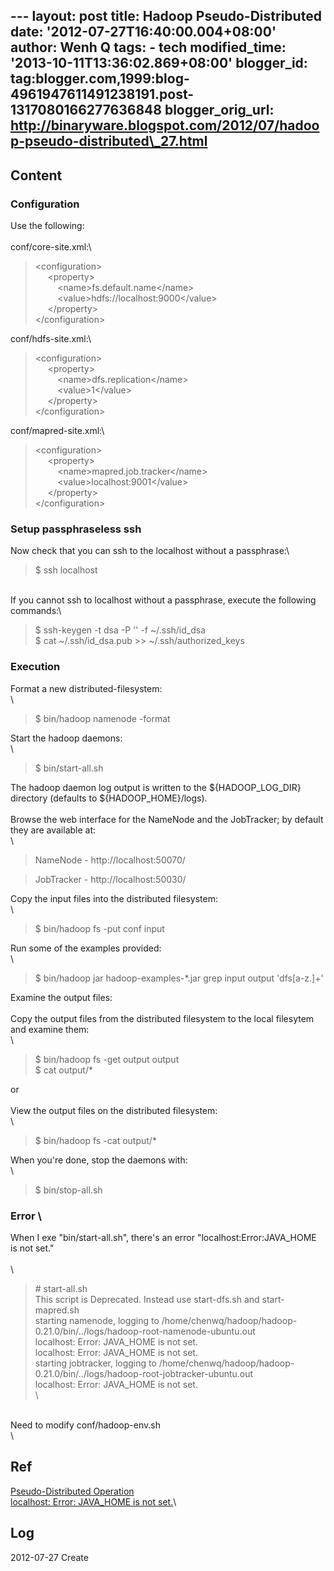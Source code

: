 --- layout: post title: Hadoop Pseudo-Distributed date:
'2012-07-27T16:40:00.004+08:00' author: Wenh Q tags: - tech
modified\_time: '2013-10-11T13:36:02.869+08:00' blogger\_id:
tag:blogger.com,1999:blog-4961947611491238191.post-1317080166277636848
blogger\_orig\_url:
http://binaryware.blogspot.com/2012/07/hadoop-pseudo-distributed\_27.html
---

Content
-------

### Configuration

Use the following:\
\
conf/core-site.xml:\

> \<configuration\>\
>      \<property\>\
>          \<name\>fs.default.name\</name\>\
>          \<value\>hdfs://localhost:9000\</value\>\
>      \</property\>\
> \</configuration\>

conf/hdfs-site.xml:\

> \<configuration\>\
>      \<property\>\
>          \<name\>dfs.replication\</name\>\
>          \<value\>1\</value\>\
>      \</property\>\
> \</configuration\>

conf/mapred-site.xml:\

> \<configuration\>\
>      \<property\>\
>          \<name\>mapred.job.tracker\</name\>\
>          \<value\>localhost:9001\</value\>\
>      \</property\>\
> \</configuration\>

### Setup passphraseless ssh

Now check that you can ssh to the localhost without a passphrase:\

> \$ ssh localhost

\
If you cannot ssh to localhost without a passphrase, execute the
following commands:\

> \$ ssh-keygen -t dsa -P '' -f \~/.ssh/id\_dsa\
> \$ cat \~/.ssh/id\_dsa.pub \>\> \~/.ssh/authorized\_keys

### Execution

Format a new distributed-filesystem:\
\

> \$ bin/hadoop namenode -format

Start the hadoop daemons:\
\

> \$ bin/start-all.sh

The hadoop daemon log output is written to the \${HADOOP\_LOG\_DIR}
directory (defaults to \${HADOOP\_HOME}/logs).\
\
Browse the web interface for the NameNode and the JobTracker; by default
they are available at:\
\

> NameNode - http://localhost:50070/

> JobTracker - http://localhost:50030/

Copy the input files into the distributed filesystem:\
\

> \$ bin/hadoop fs -put conf input

Run some of the examples provided:\
\

> \$ bin/hadoop jar hadoop-examples-\*.jar grep input output
> 'dfs[a-z.]+'

Examine the output files:\
\
Copy the output files from the distributed filesystem to the local
filesytem and examine them:\
\

> \$ bin/hadoop fs -get output output\
> \$ cat output/\*

or\
\
View the output files on the distributed filesystem:\
\

> \$ bin/hadoop fs -cat output/\*

When you're done, stop the daemons with:\
\

> \$ bin/stop-all.sh

### Error \

When I exe "bin/start-all.sh", there's an error
"localhost:Error:JAVA\_HOME is not set."\
\
\

> \# start-all.sh   \
> This script is Deprecated. Instead use start-dfs.sh and
> start-mapred.sh   \
> starting namenode, logging to
> /home/chenwq/hadoop/hadoop-0.21.0/bin/../logs/hadoop-root-namenode-ubuntu.out  
> \
> localhost: Error: JAVA\_HOME is not set.   \
> localhost: Error: JAVA\_HOME is not set.   \
> starting jobtracker, logging to
> /home/chenwq/hadoop/hadoop-0.21.0/bin/../logs/hadoop-root-jobtracker-ubuntu.out  
> \
> localhost: Error: JAVA\_HOME is not set.  \
> \

\
Need to modify conf/hadoop-env.sh \
\

Ref
---

[Pseudo-Distributed
Operation](http://hadoop.apache.org/common/docs/stable/single_node_setup.html#PseudoDistributed)\
[localhost: Error: JAVA\_HOME is not
set.](http://chenwq.iteye.com/blog/1161530)\

Log
---

2012-07-27 Create
